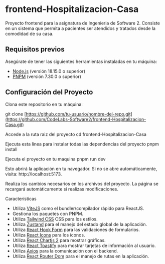 # frontend-Hospitalizacion-Casa

Proyecto frontend para la asignatura de Ingenieria de Software 2. Consiste en un sistema que permita a pacientes ser atendidos y tratados desde la comodidad de su casa. 

## Requisitos previos

Asegúrate de tener las siguientes herramientas instaladas en tu máquina:

- [Node.js](https://nodejs.org) (versión 18.15.0 o superior)
- [PNPM](https://pnpm.io) (versión 7.30.0 o superior)

## Configuración del Proyecto

Clona este repositorio en tu máquina:

   git clone [https://github.com/tu-usuario/nombre-del-repo.git](https://github.com/CodeLabs-Software2/frontend-Hospitalizacion-Casa.git)
   
   Accede a la ruta raiz del proyecto
   cd frontend-Hospitalizacion-Casa
   
   Ejecuta esta linea para instalar todas las dependencias del proyecto
   pnpm install

   Ejecuta el proyecto en tu maquina
   pnpm run dev

   Esto abrirá la aplicación en tu navegador. Si no se abre automáticamente, visita: http://localhost:5173.

   Realiza los cambios necesarios en los archivos del proyecto. La página se recargará automáticamente si realizas modificaciones.
   
Características
- Utiliza [ViteJS](https://vitejs.dev) como el bundler/compilador rápido para ReactJS.
- Gestiona los paquetes con PNPM.
- Utiliza [Tailwind CSS](https://tailwindcss.com) CSS para los estilos.
- Utiliza [Zustand](https://github.com/pmndrs/zustand) para el manejo del estado global de la aplicación.
- Utiliza [React Hook Form](https://react-hook-form.com) para las validaciones de formularios.
- Utiliza [React Icons](https://react-icons.github.io/react-icons/) para los iconos.
- Utiliza [React Chartjs 2](https://github.com/reactchartjs/react-chartjs-2) para mostrar gráficas.
- Utiliza [React Toastify](https://github.com/fkhadra/react-toastify) para mostrar tarjetas de información al usuario.
- Utiliza [Axios](https://axios-http.com) para la comunicación con el backend.
- Utiliza [React Router Dom](https://reactrouter.com/web/guides/quick-start) para el manejo de rutas en la aplicación.
